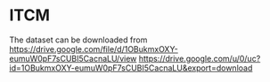 # ITCM

The dataset can be downloaded from
https://drive.google.com/file/d/1OBukmxOXY-eumuW0pF7sCUBI5CacnaLU/view
https://drive.google.com/u/0/uc?id=1OBukmxOXY-eumuW0pF7sCUBI5CacnaLU&export=download
